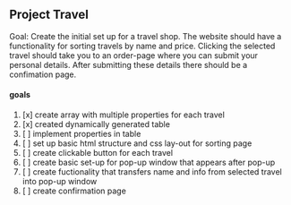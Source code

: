## Project Travel

Goal: Create the initial set up for a travel shop. The website should have a functionality for sorting travels by name and price. Clicking the selected travel should take you to an order-page where you can submit your personal details. After submitting these details there should be a confimation page.

#### goals
1. [x] create array with multiple properties for each travel
2. [x] created dynamically generated table
3. [ ] implement properties in table
4. [ ] set up basic html structure and css lay-out for sorting page
5. [ ] create clickable button for each travel
6. [ ] create basic set-up for pop-up window that appears after pop-up
7. [ ] create fuctionality that transfers name and info from selected travel into pop-up window
8. [ ] create confirmation page
